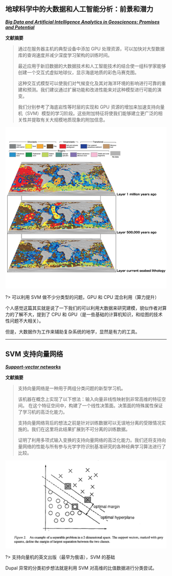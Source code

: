 <link rel="stylesheet" type="text/css" href="../../assect/css/中文.css" />

## 地球科学中的大数据和人工智能分析：前景和潜力

[**_Big Data and Artificial Intelligence Analytics in Geosciences: Promises and Potential_**](https://doi.org/10.1130/GSATG372GW.1 "原文链接")

**文献摘要**

> 通过在服务器主机的典型设备中添加 GPU 处理资源，可以加快对大型数据库的查询速度并减少深度学习架构的训练时间。
>
> 最近应用于新旧数据的大数据技术和人工智能技术的结合使一组科学家能够创建一个交互式虚拟地球仪，显示海底地质的彩色马赛克图。
>
> 这种交互式模型可以使我们对气候变化及其对海洋环境的影响进行可靠的重建和预测。我们建议通过扩展功能和改进性能来对这种模型进行可能的演变。
>
> 我们分别参考了海底岩性等时层的实现和 GPU 资源的增加来加速支持向量机（SVM）模型的学习阶段。这些附加特征将使我们能够建立更广泛的相关性并提取有关大规模地质现象的附加信息。

[![海底岩性图的分层实施示例](./BigData/海底岩性图的分层实施示例.jpg?center)](https://portal.gplates.org/ "海底岩性图的分层实施示例图")

?> 可以利用 SVM 做不少分类型的问题，GPU 和 CPU 混合利用（算力提升）

个人感觉这篇其实就是说了一下我们的可以利用大数据来研究建模，貌似作者对算力的了解不大，提到了 CPU 和 GPU（是一些基础的计算机知识，和绘图的技术性问题不大相关）。

但是，大数据作为工作来辅助复杂系统的地学，显然是有力的工具。

---

## SVM 支持向量网络

[**_Support-vector networks_**](https://doi.org/10.1007/BF00994018 "原文链接")

**文献摘要**

> 支持向量网络是一种用于两组分类问题的新型学习机。
>
> 该机器在概念上实现了以下想法：输入向量非线性映射到非常高维的特征空间。
> 在这个特征空间中，构建了一个线性决策面。决策面的特殊属性保证了学习机的高泛化能力。
>
> 支持向量网络背后的想法之前是针对训练数据可以无误地分离的受限情况实施的。我们在这里将此结果扩展到不可分离的训练数据。
>
> 证明了利用多项式输入变换的支持向量网络的高泛化能力。我们还将支持向量网络的性能与所有参与光学字符识别基准研究的各种经典学习算法进行了比较。

![SVM 插图](./BigData/SVM插图.png?center "支持向量机的原理示意图")

?> 支持向量机的英文出版（最早为俄语），SVM 的基础

Dupal 异常的分类初步想法就是利用 SVM 对高维的比值数据进行分类尝试。

